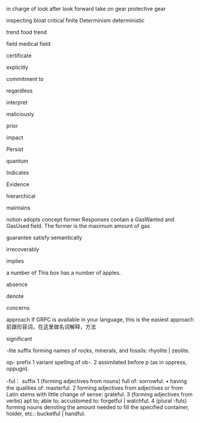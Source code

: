 in charge of
look after
look forward
take on
gear protective gear

inspecting
bloat
critical
finite
Determinism
deterministic


trend
food trend

field
medical field

certificate

explicitly

commitment to 

regardless

interpret

maliciously

prior

impact

Persist

quantum

Indicates

Evidence

hierarchical

maintains

notion
adopts
concept
former
Responses contain a GasWanted and GasUsed field. The former is the maximum amount of gas

guarantee
satisfy
semantically

irrecoverably

implies

a number of
This box has a number of apples.

absence

denote

concerns

approach 
If GRPC is available in your language, this is the easiest approach
前跟形容词，在这里做名词解释，方法

significant

-lite 
suffix
forming names of rocks, minerals, and fossils: rhyolite | zeolite.

op-
prefix
1 variant spelling of ob-.
2 assimilated before p (as in oppress, oppugn).

-ful：
suffix
1 (forming adjectives from nouns) full of: sorrowful.
• having the qualities of: masterful.
2 forming adjectives from adjectives or from Latin stems with little change of sense: grateful.
3 (forming adjectives from verbs) apt to; able to; accustomed to: forgetful | watchful.
4 (plural -fuls) forming nouns denoting the amount needed to fill the specified container, holder, etc.: bucketful | handful.
